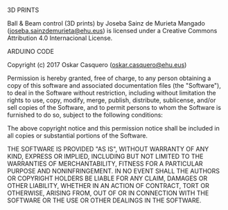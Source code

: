 3D PRINTS

Ball & Beam control (3D prints) by Joseba Sainz de Murieta Mangado (joseba.sainzdemurieta@ehu.eus)
is licensed under a Creative Commons Attribution 4.0 Internacional License.

ARDUINO CODE

Copyright (c) 2017 Oskar Casquero (oskar.casquero@ehu.eus)

Permission is hereby granted, free of charge, to any person
obtaining a copy of this software and associated documentation
files (the "Software"), to deal in the Software without
restriction, including without limitation the rights to use,
copy, modify, merge, publish, distribute, sublicense, and/or sell
copies of the Software, and to permit persons to whom the
Software is furnished to do so, subject to the following
conditions:

The above copyright notice and this permission notice shall be
included in all copies or substantial portions of the Software.

THE SOFTWARE IS PROVIDED "AS IS", WITHOUT WARRANTY OF ANY KIND,
EXPRESS OR IMPLIED, INCLUDING BUT NOT LIMITED TO THE WARRANTIES
OF MERCHANTABILITY, FITNESS FOR A PARTICULAR PURPOSE AND
NONINFRINGEMENT. IN NO EVENT SHALL THE AUTHORS OR COPYRIGHT
HOLDERS BE LIABLE FOR ANY CLAIM, DAMAGES OR OTHER LIABILITY,
WHETHER IN AN ACTION OF CONTRACT, TORT OR OTHERWISE, ARISING
FROM, OUT OF OR IN CONNECTION WITH THE SOFTWARE OR THE USE OR
OTHER DEALINGS IN THE SOFTWARE.
